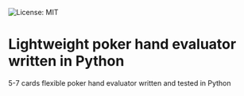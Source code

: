 ![License: MIT](https://img.shields.io/badge/License-MIT-yellow.svg)

# Lightweight poker hand evaluator written in Python
5-7 cards flexible poker hand evaluator written and tested in Python
